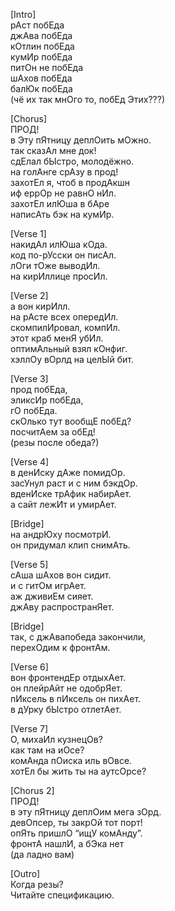 \[Intro\]  
рАст побЕда  
джАва побЕда  
кОтлин побЕда  
кумИр побЕда  
питОн не побЕда  
шАхов побЕда  
балЮк побЕда  
(чё их так мнОго то, побЕд Этих???)

\[Chorus\]  
ПРОД\!  
в Эту пЯтницу деплОить мОжно.  
так сказАл мне док\!  
сдЕлал бЫстро, молодёжно.  
на голАнге срАзу в прод\!  
захотЕл я, чтоб в продАкшн  
иф еррОр не равнО нИл.  
захотЕл илЮша в бАре  
написАть бэк на кумИр.

\[Verse 1\]  
накидАл илЮша кОда.  
код по-рУсски он писАл.  
лОги тОже выводИл.  
на кирИллице просИл.

\[Verse 2\]  
а вон кирИлл.  
на рАсте всех опередИл.  
скомпилИровал, компИл.  
этот краб менЯ убИл.  
оптимАльный взял кОнфиг.  
хэллОу вОрлд на целЫй бит.

\[Verse 3\]  
прод побЕда,  
эликсИр побЕда,  
гО побЕда.  
скОлько тут вообщЕ побЕд?  
посчитАем за обЕд\!  
(резы после обеда?)

\[Verse 4\]  
в денИску дАже помидОр.  
засУнул раст и с ним бэкдОр.  
вденИске трАфик набирАет.  
а сайт лежИт и умирАет.

\[Bridge\]  
на андрЮху посмотрИ.  
он придумал клип снимАть.

\[Verse 5\]  
сАша шАхов вон сидит.  
и с гитОм игрАет.  
аж дживиЕм сияет.  
джАву распространЯет.

\[Bridge\]  
так, с джАвапобеда закончили,  
перехОдим к фронтАм.

\[Verse 6\]  
вон фронтендЕр отдыхАет.  
он плейрАйт не одобрЯет.  
пИксель в пИксель он пихАет.  
в дУрку бЫстро отлетАет.

\[Verse 7\]  
О, михаИл кузнецОв?  
как там на иОсе?  
комАнда пОиска иль вОвсе.  
хотЕл бы жить ты на аутсОрсе?

\[Chorus 2\]  
ПРОД\!  
в эту пЯтницу деплОим мега зОрд.  
девОпсер, ты закрОй тот порт\!  
опЯть пришлО “ищУ комАнду”.  
фронтА нашлИ, а бЭка нет  
(да ладно вам)

\[Outro\]  
Когда резы?  
Читайте спецификацию.